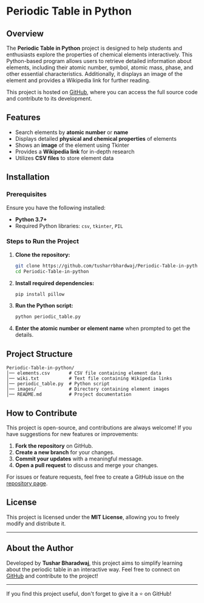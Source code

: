 # Periodic Table in Python

## Overview
The **Periodic Table in Python** project is designed to help students and enthusiasts explore the properties of chemical elements interactively. This Python-based program allows users to retrieve detailed information about elements, including their atomic number, symbol, atomic mass, phase, and other essential characteristics. Additionally, it displays an image of the element and provides a Wikipedia link for further reading.

This project is hosted on [GitHub](https://github.com/tusharrbhardwaj/Periodic-Table-in-python), where you can access the full source code and contribute to its development.

## Features
- Search elements by **atomic number** or **name**
- Displays detailed **physical and chemical properties** of elements
- Shows an **image** of the element using Tkinter
- Provides a **Wikipedia link** for in-depth research
- Utilizes **CSV files** to store element data

## Installation

### Prerequisites
Ensure you have the following installed:
- **Python 3.7+**
- Required Python libraries: `csv`, `tkinter`, `PIL`

### Steps to Run the Project
1. **Clone the repository:**
   ```sh
   git clone https://github.com/tusharrbhardwaj/Periodic-Table-in-python.git
   cd Periodic-Table-in-python
   ```
2. **Install required dependencies:**
   ```sh
   pip install pillow
   ```
3. **Run the Python script:**
   ```sh
   python periodic_table.py
   ```
4. **Enter the atomic number or element name** when prompted to get the details.

## Project Structure
```
Periodic-Table-in-python/
│── elements.csv       # CSV file containing element data
│── wiki.txt           # Text file containing Wikipedia links
│── periodic_table.py  # Python script
│── images/            # Directory containing element images
│── README.md          # Project documentation
```

## How to Contribute
This project is open-source, and contributions are always welcome! If you have suggestions for new features or improvements:
1. **Fork the repository** on GitHub.
2. **Create a new branch** for your changes.
3. **Commit your updates** with a meaningful message.
4. **Open a pull request** to discuss and merge your changes.

For issues or feature requests, feel free to create a GitHub issue on the [repository page](https://github.com/tusharrbhardwaj/Periodic-Table-in-python/issues).

## License
This project is licensed under the **MIT License**, allowing you to freely modify and distribute it.

---

## About the Author
Developed by **Tushar Bharadwaj**, this project aims to simplify learning about the periodic table in an interactive way. Feel free to connect on [GitHub](https://github.com/tusharrbhardwaj/) and contribute to the project!

---
If you find this project useful, don't forget to give it a ⭐ on GitHub!

